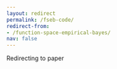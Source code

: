 ```yaml
---
layout: redirect
permalink: /fseb-code/
redirect-from:
- /function-space-empirical-bayes/
nav: false
---
```


Redirecting to paper

<meta http-equiv = "refresh" content = "0.1; url = https://github.com/timrudner/function-space-empirical-bayes" />